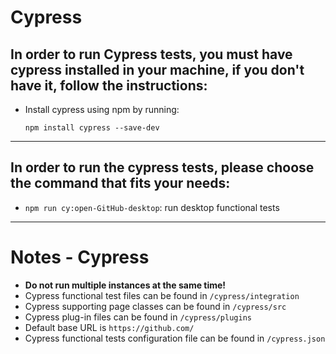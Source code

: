 # Cypress
## In order to run **Cypress** tests, you must have **cypress** installed in your machine, if you don't have it, follow the instructions:
* Install cypress using npm by running:
    ```
    npm install cypress --save-dev
___
## In order to run the cypress tests, please choose the command that fits your needs:
- `npm run cy:open-GitHub-desktop`: run desktop functional tests
___
# Notes - Cypress
- **Do not run multiple instances at the same time!**
- Cypress functional test files can be found in `/cypress/integration`
- Cypress supporting page classes can be found in `/cypress/src`
- Cypress plug-in files can be found in `/cypress/plugins`
- Default base URL is `https://github.com/`
- Cypress functional tests configuration file can be found in `/cypress.json`
